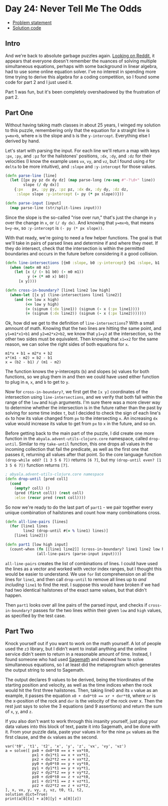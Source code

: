 # Day 24: Never Tell Me The Odds

* [Problem statement](https://adventofcode.com/2023/day/24)
* [Solution code](https://github.com/abyala/advent-2023-clojure/blob/master/src/advent_2023_clojure/day24.clj)

## Intro

And we're back to absolute garbage puzzles again.
[Looking on Reddit](https://www.reddit.com/r/adventofcode/comments/18pnycy/2023_day_24_solutions/), it appears that
everyone doesn't remember the nuances of solving multiple simultaneous equations, perhaps with some background in
linear algebra, had to use some online equation solver. I've no interest in spending more time trying to derive this
algebra for a coding competition, so I found some code for part 2 and I just used it.

Part 1 was fun, but it's been completely overshadowed by the frustration of part 2.

## Part One

Without having taking math classes in about 25 years, I winged my solution to this puzzle, remembering only that the
equation for a straight line is `y=mx+b`, where `m` is the slope and `b` is the `y-intercept`. Everything else I
derived by hand.

Let's start with parsing the input. For each line we'll return a map with keys `:px`, `:py`, and `:pz` for the
hailstones' positions, `:dx`, `:dy`, and `:dz` for their velocities (I know the example uses `vx`, `vy`, and `vz`, but
I found using `d` for `delta` to be more intuitive), and `:slope` and `:y-intercept` for those values.

```clojure
(defn parse-line [line]
  (let [[px py pz dx dy dz] (map parse-long (re-seq #"-?\d+" line))
        slope (/ dy dx)]
    {:px    px, :py py, :pz pz, :dx dx, :dy dy, :dz dz,
     :slope slope :y-intercept (- py (* px slope))}))

(defn parse-input [input]
  (map parse-line (str/split-lines input)))
```

Since the slope is the so-called "rise over run," that's just the change in `y` over the change in `x`, or
`(/ dy dx)`. And knowing that `y=mx+b`, that means `b=y-mx`, so `:y-intercept` is `(- py (* px slope))`.

With that ready, we're going to need a few helper functions. The goal is that we'll take in pairs of parsed lines and
determine if and where they meet. If they do intersect, check that the intersection is within the permitted boundaries
and occurs in the future before considering it a good collision.

```clojure
(defn line-intersections [{m0 :slope, b0 :y-intercept} {m1 :slope, b1 :y-intercept}]
  (when (not= m0 m1)
    (let [x (/ (- b1 b0) (- m0 m1))
          y (+ (* m0 x) b0)]
      [x y])))

(defn cross-in-boundary? [line1 line2 low high]
  (when-let [[x y] (line-intersections line1 line2)]
    (and (<= low x high)
         (<= low y high)
         (= (signum (:dx line1)) (signum (- x (:px line1))))
         (= (signum (:dx line2)) (signum (- x (:px line2)))))))
```

Ok, how did we get to the definition of `line-intersections`? With a small amnount of math. Knowing that the two lines
are hitting the same point, and `y1=m1*x1+b1` and `y2=m2*x2+b2`, we know that `y1=y2` at the intersection, so the other
two sides must be equivalent. Then knowing that `x1=x2` for the same reason, we can solve the right sides of both
equations for `x`.

```
m1*x + b1 = m2*x + b2
x*(m1 - m2) = b2 - b1
x = (b2 - b1) / (m1 - m2)
```

The function knows the y-intercepts (`b`) and slopes (`m`) values for both functions, so we plug them in and then we
could have used either function to plug in `m`, `x`, and `b` to get to `y`.

Now for `cross-in-boundary?`, we first get the `[x y]` coordinates of the intersection using `line-intersections`, and
we verify that both fall within the range of the `low` and `high` arguments. I'm sure there was a more clever way to
determine whether the intersection is in the future rather than the past by solving for some time index `t`, but I
decided to check the sign of each line's `dx` to how its value changed from `px` to the intersecting `x`. An increasing
`dx` value would increase its value to get from `px` to `x` in the future, and so on.

Before getting back to the main part of the puzzle, I did create one more function in the 
`abyala.advent-utils-clojure.core` namespace, called `drop-until`. Similar to my `take-until` function, this one drops
all values in the incoming collection that fail the predicate, as well as the first one that passes it, returning all
values after that point. So the core language function `(drop-while odd? [1 3 5 6 7])` returns `[6 7]`, but my
`(drop-until even? [1 3 5 6 7])` function returns `[7]`.

```clojure
; abyala.advent-utils-clojure.core namespace
(defn drop-until [pred coll]
  (cond
    (empty? coll) ()
    (pred (first coll)) (rest coll)
    :else (recur pred (rest coll))))
```

So now we're ready to do the last part of `part1` - we pair together every unique combination of hailstones and count
how many combinations cross.

```clojure
(defn all-line-pairs [lines]
  (for [line1 lines
        line2 (drop-until #(= % line1) lines)]
    [line1 line2]))

(defn part1 [low high input]
  (count-when (fn [[line1 line2]] (cross-in-boundary? line1 line2 low high))
              (all-line-pairs (parse-input input))))
```

`all-line-pairs` creates the list of combinations of lines. I could have used the lines as a vector and worked with
vector index ranges, but I thought this would be easier to understand. We use `for` list comprehension on all the
lines for `line1`, and then call `drop-until` to remove all lines up to _and including_ `line1` to find the rest. I
suppose this would have broken if we had had two identical hailstones of the exact same values, but that didn't happen.

Then `part1` looks over all line pairs of the parsed input, and checks if `cross-in-boundary?` passes for the two
lines within their given `low` and `high` values, as specified by the test case.

## Part Two

Knock yourself out if you want to work on the math yourself. A lot of people used the `z3` library, but I didn't want
to install anything and the online service didn't seem to return in a reasonable amount of time. Instead, I found
someone who had used [Sagemath](https://sagecell.sagemath.org/) and showed how to solve simultaneous equations, so I at
least did the metaprogram which generates the output string to send to Sagemath.

The output declares 9 values to be derived, being the triordinates of the starting position and velocity, as well as
the time indices when the rock would hit the first three hailstones. Then, taking line0 and its `x` value as an
example, it passes the equation `x0 + dx0*t0 == xr + dxr*t0`, where `xr` is the x-position of the rock and `dxr` is
the velocity of the rock over x. Then the rest just says to solve the 3 equations (and 9 assertions) and return the
sum of `x`, `y`, and `z`.

If you also don't want to work through this insanity yourself, just plug your data values into this block of text,
paste it into Sagemath, and be done with it. From your puzzle data, paste your values in for the nine `px` values as 
the first clause, and the `dx` values as the second.

```
var('t0', 't1', 't2', 'x', 'y', 'z', 'vx', 'vy', 'vz')
a = solve([ px0 + dx0*t0 == x + vx*t0,
            px1 + dx1*t1 == x + vx*t1,
            px2 + dx2*t2 == x + vx*t2,
            py0 + dy0*t0 == y + vy*t0,
            py1 + dy1*t1 == y + vy*t1,
            py2 + dy2*t2 == y + vy*t2,
            pz0 + dz0*t0 == z + vz*t0,
            pz1 + dz1*t1 == z + vz*t1,
            pz2 + dz2*t2 == z + vz*t2,
], x, vx, y, vy, z, vz, t0, t1, t2,
solution_dict=True)
print(a[0][x] + a[0][y] + a[0][z])
```
